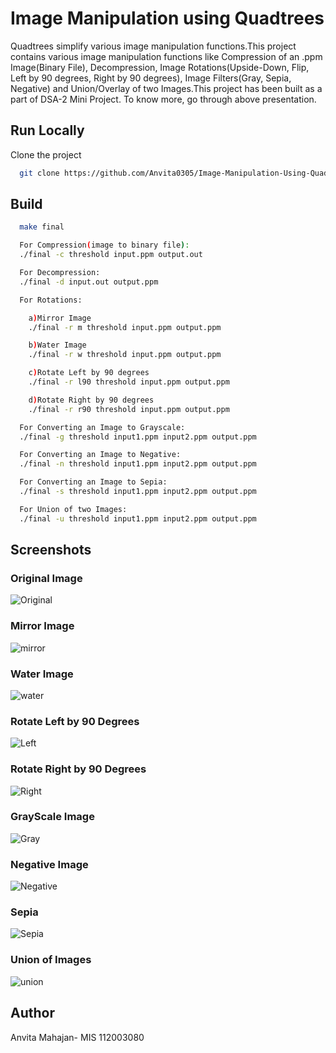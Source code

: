 
# Image Manipulation using Quadtrees

Quadtrees simplify various image manipulation functions.This project contains various image manipulation functions like Compression of an .ppm Image(Binary File), Decompression, Image Rotations(Upside-Down, Flip, Left by 90 degrees, Right by 90 degrees), Image Filters(Gray, Sepia, Negative) and Union/Overlay of two Images.This project has been built as a part of DSA-2 Mini Project. To know more, go through above presentation. 



## Run Locally

Clone the project

```bash
  git clone https://github.com/Anvita0305/Image-Manipulation-Using-QuadTrees
```
## Build
```bash
  make final
```
```bash
  For Compression(image to binary file):
  ./final -c threshold input.ppm output.out
```
```bash
  For Decompression:
  ./final -d input.out output.ppm
```
```bash
  For Rotations:

    a)Mirror Image
    ./final -r m threshold input.ppm output.ppm

    b)Water Image
    ./final -r w threshold input.ppm output.ppm

    c)Rotate Left by 90 degrees
    ./final -r l90 threshold input.ppm output.ppm

    d)Rotate Right by 90 degrees
    ./final -r r90 threshold input.ppm output.ppm
```
```bash
  For Converting an Image to Grayscale:
  ./final -g threshold input1.ppm input2.ppm output.ppm
```
```bash
  For Converting an Image to Negative:
  ./final -n threshold input1.ppm input2.ppm output.ppm
```
```bash
  For Converting an Image to Sepia:
  ./final -s threshold input1.ppm input2.ppm output.ppm
```
```bash
  For Union of two Images:
  ./final -u threshold input1.ppm input2.ppm output.ppm
```



## Screenshots

### Original Image
![Original](https://user-images.githubusercontent.com/78889572/173231286-5e2e311a-45b6-4998-87bf-9e7cdc7afd0a.png)

### Mirror Image
![mirror](https://user-images.githubusercontent.com/78889572/172678341-768fb128-34bb-4c75-8a56-c993eb0437e9.png)

### Water Image
![water](https://user-images.githubusercontent.com/78889572/172678562-b414d5e3-ce09-4e2b-8c3b-78ab332a07df.png)

### Rotate Left by 90 Degrees
![Left](https://user-images.githubusercontent.com/78889572/172678940-a5ee9ae8-430e-4b2b-bde2-1a2ebb6cbc9a.png)

### Rotate Right by 90 Degrees
![Right](https://user-images.githubusercontent.com/78889572/172679017-e6302e00-66ac-4ef7-b030-37bd297c8323.png)

### GrayScale Image
![Gray](https://user-images.githubusercontent.com/78889572/172679616-97dd7dd2-786d-4b60-982e-19098dbd9173.png)

### Negative Image
![Negative](https://user-images.githubusercontent.com/78889572/172679670-e557ed2b-f7f9-4cd0-8c7d-e598cbad0f46.png)

### Sepia 
![Sepia](https://user-images.githubusercontent.com/78889572/172679695-f373ad42-c82a-4baf-be93-85393e61ed13.png)

### Union of Images
![union](https://user-images.githubusercontent.com/78889572/173231336-05587d19-2392-4707-a7e3-6e53f3e85879.png)


## Author

Anvita Mahajan- MIS 112003080
